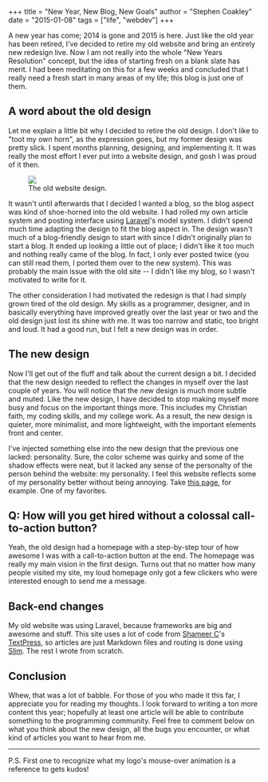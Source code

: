+++
title = "New Year, New Blog, New Goals"
author = "Stephen Coakley"
date = "2015-01-08"
tags = ["life", "webdev"]
+++

A new year has come; 2014 is gone and 2015 is here. Just like the old year has been retired, I've decided to retire my old website and bring an entirely new redesign live. Now I am not really into the whole "New Years Resolution" concept, but the idea of starting fresh on a blank slate has merit. I had been meditating on this for a few weeks and concluded that I really need a fresh start in many areas of my life; this blog is just one of them.

## A word about the old design

Let me explain a little bit why I decided to retire the old design. I don't like to "toot my own horn", as the expression goes, but my former design was pretty slick. I spent months planning, designing, and implementing it. It was really the most effort I ever put into a website design, and gosh I was proud of it then.

<figure>
    <a class="sb" href="/content/images/2015-01-08-old-design.png"><img src="/content/images/2015-01-08-old-design.png"></a>
    <figcaption>The old website design.</figcaption>
</figure>

It wasn't until afterwards that I decided I wanted a blog, so the blog aspect was kind of shoe-horned into the old website. I had rolled my own article system and posting interface using [Laravel](http://laravel.com)'s model system. I didn't spend much time adapting the design to fit the blog aspect in. The design wasn't much of a blog-friendly design to start with since I didn't originally plan to start a blog. It ended up looking a little out of place; I didn't like it too much and nothing really came of the blog. In fact, I only ever posted twice (you can still read them, I ported them over to the new system). This was probably the main issue with the old site -- I didn't like my blog, so I wasn't motivated to write for it.

The other consideration I had motivated the redesign is that I had simply grown tired of the old design. My skills as a programmer, designer, and in basically everything have improved greatly over the last year or two and the old design just lost its shine with me. It was too narrow and static, too bright and loud. It had a good run, but I felt a new design was in order.

## The new design

Now I'll get out of the fluff and talk about the current design a bit. I decided that the new design needed to reflect the changes in myself over the last couple of years. You will notice that the new design is much more subtle and muted. Like the new design, I have decided to stop making myself more busy and focus on the important things more. This includes my Christian faith, my coding skills, and my college work. As a result, the new design is quieter, more minimalist, and more lightweight, with the important elements front and center.

I've injected something else into the new design that the previous one lacked: personality. Sure, the color scheme was quirky and some of the shadow effects were neat, but it lacked any sense of the personalty of the person behind the website: my personality. I feel this website reflects some of my personality better without being annoying. Take [this page](/super-awesome-page), for example. One of my favorites.

## Q: How will you get hired without a colossal call-to-action button?

Yeah, the old design had a homepage with a step-by-step tour of how awesome I was with a call-to-action button at the end. The homepage was really my main vision in the first design. Turns out that no matter how many people visited my site, my loud homepage only got a few clickers who were interested enough to send me a message.

## Back-end changes

My old website was using Laravel, because frameworks are big and awesome and stuff. This site uses a lot of code from [Shameer C](http://blog.shameerc.com)'s [TextPress](http://textpress.shameerc.com), so articles are just Markdown files and routing is done using [Slim](http://www.slimframework.com). The rest I wrote from scratch.

## Conclusion

Whew, that was a lot of babble. For those of you who made it this far, I appreciate you for reading my thoughts. I look forward to writing a ton more content this year; hopefully at least one article will be able to contribute something to the programming community. Feel free to comment below on what you think about the new design, all the bugs you encounter, or what kind of articles you want to hear from me.

---

P.S. First one to recognize what my logo's mouse-over animation is a reference to gets kudos!
